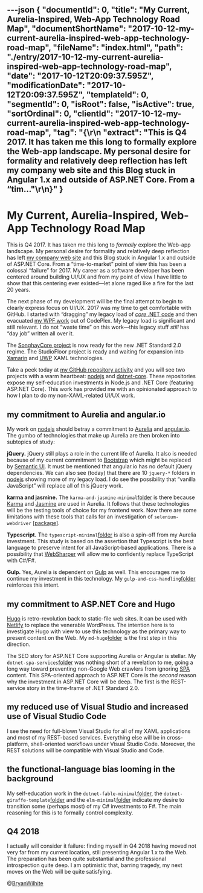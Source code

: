 ---json
{
  "documentId": 0,
  "title": "My Current, Aurelia-Inspired, Web-App Technology Road Map",
  "documentShortName": "2017-10-12-my-current-aurelia-inspired-web-app-technology-road-map",
  "fileName": "index.html",
  "path": "./entry/2017-10-12-my-current-aurelia-inspired-web-app-technology-road-map",
  "date": "2017-10-12T20:09:37.595Z",
  "modificationDate": "2017-10-12T20:09:37.595Z",
  "templateId": 0,
  "segmentId": 0,
  "isRoot": false,
  "isActive": true,
  "sortOrdinal": 0,
  "clientId": "2017-10-12-my-current-aurelia-inspired-web-app-technology-road-map",
  "tag": "{\r\n  \"extract\": \"This is Q4 2017. It has taken me this long to formally explore the Web-app landscape. My personal desire for formality and relatively deep reflection has left my company web site and this Blog stuck in Angular 1.x and outside of ASP.NET Core. From a “tim...\"\r\n}"
}
---

# My Current, Aurelia-Inspired, Web-App Technology Road Map

This is Q4 2017. It has taken me this long to *formally* explore the Web-app landscape. My personal desire for formality and relatively deep reflection has left [my company web site](http://songhaysystem.com) and this Blog stuck in Angular 1.x and outside of ASP.NET Core. From a “time-to-market” point of view this has been a colossal “failure” for 2017. My career as a software developer has been centered around building UI/UX and from my point of view I have little to show that this centering ever existed—let alone raged like a fire for the last 20 years.

The next phase of my development will be the final attempt to begin to clearly express focus on UI/UX. 2017 was my time to get comfortable with GitHub. I started with “dragging” my legacy load of [*core* .NET code](https://github.com/BryanWilhite/SonghayCore) and then evacuated [my WPF work](https://github.com/BryanWilhite/Songhay.StudioFloor) out of CodePlex. My legacy load is significant and still relevant. I do not “waste time” on this work—this legacy stuff *still* has “day job” written all over it.

The [SonghayCore project](https://github.com/BryanWilhite/SonghayCore) is now ready for the new .NET Standard 2.0 regime. The StudioFloor project is ready and waiting for expansion into [Xamarin](https://www.xamarin.com/) and [UWP](https://docs.microsoft.com/en-us/windows/uwp/get-started/universal-application-platform-guide) XAML technologies.

Take a peek today at [my GitHub repository activity](https://github.com/BryanWilhite?tab=repositories) and you will see two projects with a warm heartbeat: [nodejs](https://github.com/BryanWilhite/nodejs) and [dotnet-core](https://github.com/BryanWilhite/dotnet-core). These repositories expose my self-education investments in Node.js and .NET Core (featuring ASP.NET Core). This work has provided me with an opinionated approach to how I plan to do my non-XAML-related UI/UX work.

## my commitment to Aurelia and angular.io

My work on [nodejs](https://github.com/BryanWilhite/nodejs) should betray a commitment to [Aurelia](https://github.com/BryanWilhite/nodejs/tree/master/aurelia-official) and [angular.io](https://github.com/BryanWilhite/nodejs/tree/master/angular.io-official). The gumbo of technologies that make up Aurelia are then broken into subtopics of study:

**jQuery.** jQuery still plays a role in the current life of Aurelia. It also is needed because of my current commitment to [Bootstrap](http://getbootstrap.com/) which might be replaced by [Semantic UI](https://semantic-ui.com/). It must be mentioned that angular.io has no default jQuery dependencies. We can also see (today) that there are 10 `jquery-*` folders in [nodejs](https://github.com/BryanWilhite/nodejs) showing more of my legacy load. I do see the possibility that “vanilla JavaScript” will replace all of this jQuery work.

**karma and jasmine.** The `karma-and-jasmine-minimal`[folder](https://github.com/BryanWilhite/nodejs/tree/master/karma-and-jasmine-minimal) is there because [Karma](https://karma-runner.github.io/) and [Jasmine](https://jasmine.github.io/) are used in Aurelia. It follows that these technologies will be the testing tools of choice for my frontend work. Now there are some limitations with these tools that calls for an investigation of `selenium-webdriver` [[package](https://www.npmjs.com/package/selenium-webdriver)].

**Typescript.** The `typescript-minimal`[folder](https://github.com/BryanWilhite/nodejs/tree/master/typescript-minimal) is also a spin-off from my Aurelia investment. This study is based on the assertion that Typescript is the best language to preserve intent for all JavaScript-based applications. There is a possibility that [WebSharper](https://websharper.com/) will allow me to confidently replace TypeScript with C#/F#.

**Gulp.** Yes, Aurelia is dependent on [Gulp](https://gulpjs.com/) as well. This encourages me to continue my investment in this technology. My `gulp-and-css-handling`[folder](https://github.com/BryanWilhite/nodejs/tree/master/gulp-and-css-handling) reinforces this intent.

## my commitment to ASP.NET Core and Hugo

[Hugo](https://gohugo.io/) is retro-revolution back to static-file web sites. It can be used with [Netlify](https://www.netlify.com/) to replace the venerable WordPress. The intention here is to investigate Hugo with view to use this technology as the primary way to present content on the Web. My `md-hugo`[folder](https://github.com/BryanWilhite/nodejs/tree/master/md-hugo) is the first step in this direction.

The SEO story for ASP.NET Core supporting Aurelia or Angular is stellar. My `dotnet-spa-services`[folder](https://github.com/BryanWilhite/dotnet-core/tree/master/dotnet-spa-services) was nothing short of a revelation to me, going a long way toward preventing non-Google Web crawlers from ignoring [SPA](https://en.wikipedia.org/wiki/Single-page_application) content. This SPA-oriented approach to ASP.NET Core is the *second* reason why the investment in ASP.NET Core will be deep. The first is the REST-service story in the time-frame of .NET Standard 2.0.

## my reduced use of Visual Studio and increased use of Visual Studio Code

I see the need for full-blown Visual Studio for all of my XAML applications and most of my REST-based services. Everything else will be in cross-platform, shell-oriented workflows under Visual Studio Code. Moreover, the REST solutions will be compatible with Visual Studio and Code.

## the functional-language bias looming in the background

My self-education work in the `dotnet-fable-minimal`[folder](https://github.com/BryanWilhite/dotnet-core/tree/master/dotnet-fable-minimal), the `dotnet-giraffe-template`[folder](https://github.com/BryanWilhite/dotnet-core/tree/master/dotnet-giraffe-template) and the `elm-minimal`[folder](https://github.com/BryanWilhite/nodejs/tree/master/elm-minimal) indicate my desire to transition some (perhaps most) of my C# investments to F#. The main reasoning for this is to formally control complexity.

## Q4 2018

I actually will consider it failure: finding myself in Q4 2018 having moved not very far from my current location, still presenting Angular 1.x to the Web. The preparation has been quite substantial and the professional introspection quite deep. I am optimistic that, barring tragedy, my next moves on the Web will be quite satisfying.

@[BryanWilhite](https://twitter.com/BryanWilhite)
